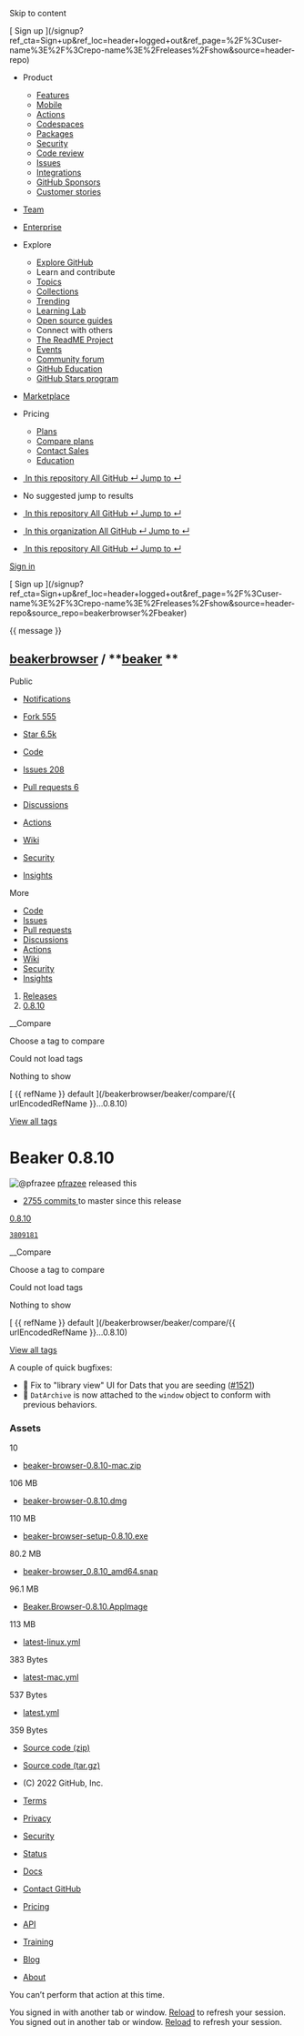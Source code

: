 Skip to content

[ ](https://github.com/)

[ Sign up
](/signup?ref_cta=Sign+up&ref_loc=header+logged+out&ref_page=%2F%3Cuser-
name%3E%2F%3Crepo-name%3E%2Freleases%2Fshow&source=header-repo)

  * Product 

    * [ Features ](/features)
    * [ Mobile ](/mobile)
    * [ Actions ](/features/actions)
    * [ Codespaces ](/features/codespaces)
    * [ Packages ](/features/packages)
    * [ Security ](/features/security)
    * [ Code review ](/features/code-review)
    * [ Issues ](/features/issues)
    * [ Integrations ](/features/integrations)
    * [ GitHub Sponsors ](/sponsors)
    * [ Customer stories ](/customer-stories)

  * [Team](/team)
  * [Enterprise](/enterprise)
  * Explore 

    * [ Explore GitHub ](/explore)
    * Learn and contribute
    * [ Topics ](/topics)
    * [ Collections ](/collections)
    * [ Trending ](/trending)
    * [ Learning Lab ](https://lab.github.com/)
    * [ Open source guides ](https://opensource.guide)
    * Connect with others
    * [ The ReadME Project ](/readme)
    * [ Events ](/events)
    * [ Community forum ](https://github.community)
    * [ GitHub Education ](https://education.github.com)
    * [ GitHub Stars program ](https://stars.github.com)

  * [Marketplace](/marketplace)
  * Pricing 

    * [ Plans ](/pricing)
    * [ Compare plans ](/pricing#compare-features)
    * [ Contact Sales ](https://github.com/enterprise/contact)
    * [ Education ](https://education.github.com)

  * [ ![]() In this repository  All GitHub  ↵ Jump to ↵ ]()

  * No suggested jump to results

  * [ ![]() In this repository  All GitHub  ↵ Jump to ↵ ]()
  * [ ![]() In this organization  All GitHub  ↵ Jump to ↵ ]()
  * [ ![]() In this repository  All GitHub  ↵ Jump to ↵ ]()

[ Sign in
](/login?return_to=https%3A%2F%2Fgithub.com%2Fbeakerbrowser%2Fbeaker%2Freleases%2Ftag%2F0.8.10)

[ Sign up
](/signup?ref_cta=Sign+up&ref_loc=header+logged+out&ref_page=%2F%3Cuser-
name%3E%2F%3Crepo-name%3E%2Freleases%2Fshow&source=header-
repo&source_repo=beakerbrowser%2Fbeaker)

{{ message }}

##  [beakerbrowser](/beakerbrowser) / **[beaker](/beakerbrowser/beaker) **
Public

  * [ Notifications ](/login?return_to=%2Fbeakerbrowser%2Fbeaker)
  * [ Fork 555 ](/login?return_to=%2Fbeakerbrowser%2Fbeaker)
  * [ Star  6.5k ](/login?return_to=%2Fbeakerbrowser%2Fbeaker)

  * [ Code ](/beakerbrowser/beaker/tree/0.8.10)
  * [ Issues 208 ](/beakerbrowser/beaker/issues)
  * [ Pull requests 6 ](/beakerbrowser/beaker/pulls)
  * [ Discussions ](/beakerbrowser/beaker/discussions)
  * [ Actions ](/beakerbrowser/beaker/actions)
  * [ Wiki ](/beakerbrowser/beaker/wiki)
  * [ Security ](/beakerbrowser/beaker/security)
  * [ Insights ](/beakerbrowser/beaker/pulse)

More

  * [ Code ](/beakerbrowser/beaker/tree/0.8.10)
  * [ Issues ](/beakerbrowser/beaker/issues)
  * [ Pull requests ](/beakerbrowser/beaker/pulls)
  * [ Discussions ](/beakerbrowser/beaker/discussions)
  * [ Actions ](/beakerbrowser/beaker/actions)
  * [ Wiki ](/beakerbrowser/beaker/wiki)
  * [ Security ](/beakerbrowser/beaker/security)
  * [ Insights ](/beakerbrowser/beaker/pulse)

  1. [Releases](/beakerbrowser/beaker/releases)
  2. [ 0.8.10 ](/beakerbrowser/beaker/releases/tag/0.8.10)

__Compare

Choose a tag to compare

Could not load tags

Nothing to show

[ {{ refName }} default ](/beakerbrowser/beaker/compare/{{ urlEncodedRefName
}}...0.8.10)

[View all tags](/beakerbrowser/beaker/tags)

# Beaker 0.8.10

![@pfrazee](https://avatars.githubusercontent.com/u/1270099?s=40&v=4)
[pfrazee](/pfrazee) released this

* [ 2755 commits ](/beakerbrowser/beaker/compare/0.8.10...master) to master since this release 

[ 0.8.10  ](/beakerbrowser/beaker/tree/0.8.10)

[ `3809181`
](/beakerbrowser/beaker/commit/3809181032140f03a42d876dd63119b0b5d73e8a)

__Compare

Choose a tag to compare

Could not load tags

Nothing to show

[ {{ refName }} default ](/beakerbrowser/beaker/compare/{{ urlEncodedRefName
}}...0.8.10)

[View all tags](/beakerbrowser/beaker/tags)

A couple of quick bugfixes:

  * 🐞 Fix to "library view" UI for Dats that you are seeding ([#1521](https://github.com/beakerbrowser/beaker/issues/1521))
  * 🐞 `DatArchive` is now attached to the `window` object to conform with previous behaviors.

### Assets

10

  * [ beaker-browser-0.8.10-mac.zip ](/beakerbrowser/beaker/releases/download/0.8.10/beaker-browser-0.8.10-mac.zip)

106 MB

  * [ beaker-browser-0.8.10.dmg ](/beakerbrowser/beaker/releases/download/0.8.10/beaker-browser-0.8.10.dmg)

110 MB

  * [ beaker-browser-setup-0.8.10.exe ](/beakerbrowser/beaker/releases/download/0.8.10/beaker-browser-setup-0.8.10.exe)

80.2 MB

  * [ beaker-browser_0.8.10_amd64.snap ](/beakerbrowser/beaker/releases/download/0.8.10/beaker-browser_0.8.10_amd64.snap)

96.1 MB

  * [ Beaker.Browser-0.8.10.AppImage ](/beakerbrowser/beaker/releases/download/0.8.10/Beaker.Browser-0.8.10.AppImage)

113 MB

  * [ latest-linux.yml ](/beakerbrowser/beaker/releases/download/0.8.10/latest-linux.yml)

383 Bytes

  * [ latest-mac.yml ](/beakerbrowser/beaker/releases/download/0.8.10/latest-mac.yml)

537 Bytes

  * [ latest.yml ](/beakerbrowser/beaker/releases/download/0.8.10/latest.yml)

359 Bytes

  * [ Source code (zip) ](/beakerbrowser/beaker/archive/refs/tags/0.8.10.zip)

  * [ Source code (tar.gz) ](/beakerbrowser/beaker/archive/refs/tags/0.8.10.tar.gz)

  * [ ](https://github.com "GitHub") (C) 2022 GitHub, Inc. 

  * [Terms](https://docs.github.com/en/github/site-policy/github-terms-of-service)
  * [Privacy](https://docs.github.com/en/github/site-policy/github-privacy-statement)
  * [Security](https://github.com/security)
  * [Status](https://www.githubstatus.com/)
  * [Docs](https://docs.github.com)
  * [Contact GitHub](https://support.github.com?tags=dotcom-footer)
  * [Pricing](https://github.com/pricing)
  * [API](https://docs.github.com)
  * [Training](https://services.github.com)
  * [Blog](https://github.blog)
  * [About](https://github.com/about)

You can’t perform that action at this time.

You signed in with another tab or window. [Reload]() to refresh your session.
You signed out in another tab or window. [Reload]() to refresh your session.

